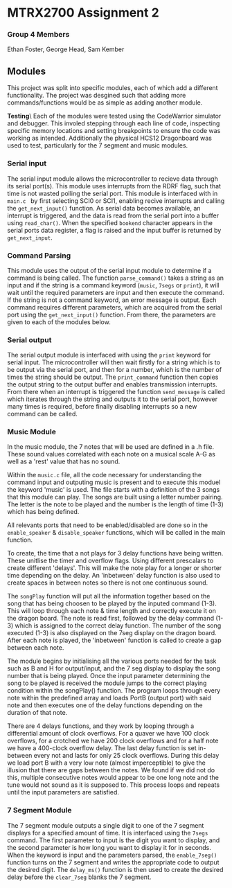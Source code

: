 # MTRX2700 Assignment 2
### Group 4 Members
Ethan Foster, George Head, Sam Kember

## Modules
This project was split into specific modules, each of which add a different functionality. The project was desgined such that adding more commands/functions would be as simple as adding another module.

**Testing**\\
Each of the modules were tested using the CodeWarrior simulator and debugger. This involed stepping through each line of code, inspecting specific memory locations and setting breakpoints to ensure the code was working as intended. Additionally the physical HCS12 Dragonboard was used to test, particularly for the 7 segment and music modules.

### Serial input
The serial input module allows the microcontroller to recieve data through its serial port(s). This module uses interrupts from the RDRF flag, such that time is not wasted polling the serial port. This module is interfaced with in `main.c ` by first selecting SCI0 or SCI1, enabling recive interrupts and calling the `get_next_input()` function. As serial data becomes available, an interrupt is triggered, and the data is read from the serial port into a buffer using `read_char()`. When the specified `bookend` character appears in the serial ports data register, a flag is raised and the input buffer is returned by `get_next_input`.

### Command Parsing
This module uses the output of the serial input module to determine if a command is being called. The function `parse_command()` takes a string as an input and if the string is a command keyword (`music`, `7segs` or `print`), it will wait until the required parameters are input and then execute the command. If the string is not a command keyword, an error message is output. Each command requires different parameters, which are acquired from the serial port using the `get_next_input()` function. From there, the parameters are given to each of the modules below.

### Serial output
The serial output module is interfaced with using the `print` keyword for serial input. The microcontroller will then wait firstly for a string which is to be output via the serial port, and then for a number, which is the number of times the string should be output. The `print_command` function then copies the output string to the output buffer and enables transmission interrupts. From there when an interrupt is triggered the function `send_message` is called which iterates through the string and outputs it to the serial port, however many times is required, before finally disabling interrupts so a new command can be called.

### Music Module
In the music module, the 7 notes that will be used are defined in a .h file. These sound values correlated with each note on a musical scale A-G as well as a 'rest' value that has no sound. 

Within the `music.c` file, all the code necessary for understanding the command input and outputing music is present and to execute this moduel the keyword 'music' is used. The file starts with a definition of the 3 songs that this module can play. The songs are built using a letter number pairing. The letter is the note to be played and the number is the length of time (1-3) which has being defined. 

All relevants ports that need to be enabled/disabled are done so in the `enable_speaker` & `disable_speaker` functions, which will be called in the main function. 

To create, the time that a not plays for 3 delay functions have being written. These unitlise the timer and overflow flags. Using different prescalars to create different 'delays'. This will make the note play for a longer or shorter time depending on the delay. An 'inbetween' delay function is also used to create spaces in between notes so there is not one continuous sound.

The `songPlay` function will put all the information together based on the song that has being choosen to be played by the inputed command (1-3). This will loop through each note & time length and correctly execute it on the dragon board. The note is read first, followed by the delay command (1-3) which is assigned to the correct delay function. The number of the song executed (1-3) is also displayed on the 7seg display on the dragon board. After each note is played, the 'inbetween' function is called to create a gap between each note.

The module begins by initialising all the various ports needed for the task such as B and H for output/input, and the 7 seg display to display the song number that is being played. Once the input parameter determining the song to be played is received the module jumps to the correct playing condition within the songPlay() function. The program loops through every note within the predefined array and loads PortB (output port) with said note and then executes one of the delay functions depending on the duration of that note.

There are 4 delays functions, and they work by looping through a differential amount of clock overflows. For a quaver we have 100 clock overflows, for a crotched we have 200 clock overflows and for a half note we have a 400-clock overflow delay. The last delay function is set in-between every not and lasts for only 25 clock overflows. During this delay we load port B with a very low note (almost imperceptible) to give the illusion that there are gaps between the notes. We found if we did not do this, multiple consecutive notes would appear to be one long note and the tune would not sound as it is supposed to. This process loops and repeats until the input parameters are satisfied.


### 7 Segment Module
The 7 segment module outputs a single digit to one of the 7 segment displays for a specified amount of time. It is interfaced using the `7segs` command. The first parameter to input is the digit you want to display, and the second parameter is how long you want to display it for in seconds. When the keyword is input and the parameters parsed, the `enable_7seg()` function turns on the 7 segment and writes the appropriate code to output the desired digit. The `delay_ms()` function is then used to create the desired delay before the `clear_7seg` blanks the 7 segment.


